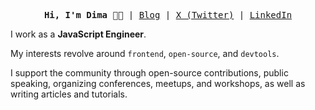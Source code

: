 <pre align="center">
<strong>Hi, I'm Dima 👋🏻</strong> | <a href="https://dbarabashh.github.io/blog/">Blog</a> | <a href="https://x.com/dbarabashh">X (Twitter)</a> | <a href="https://www.linkedin.com/in/dima-barabash-537305276/">LinkedIn</a>
</pre>

I work as a **JavaScript Engineer**.

My interests revolve around `frontend`, `open-source`, and `devtools`.

I support the community through open-source contributions, public speaking, organizing conferences, meetups, and workshops, as well as writing articles and tutorials.
